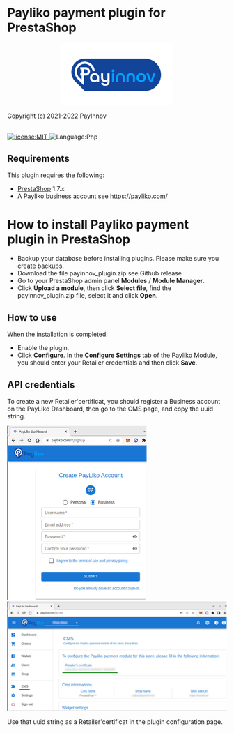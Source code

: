 # Payliko payment plugin for PrestaShop

<p align="center">
  <img alt="logo" src="./assets/logo.svg" width="256" />
</p>
Copyright (c) 2021-2022 PayInnov
<br>
<br>
<p>
  <a href="./LICENSE">
      <img
        alt="license:MIT"
        src="https://img.shields.io/badge/License-MIT-blue"
      />
  </a>
  <img
      alt="Language:Php"
      src="https://img.shields.io/badge/Language-Php-purple"
  />
</p>

## Requirements

This plugin requires the following:

* [PrestaShop](https://www.prestashop.com/en) 1.7.x
* A Payliko business account see https://payliko.com/

# How to install Payliko payment plugin in PrestaShop

 - Backup your database before installing plugins. Please make sure you create backups.
 - Download the file payinnov_plugin.zip see Github release
 - Go to your PrestaShop admin panel **Modules** / **Module Manager**.
 - Click **Upload a module**, then click **Select file**, find the payinnov_plugin.zip file, select it and click **Open**.

## How to use

When the installation is completed:

 - Enable the plugin.
 - Click **Configure**.
   In the **Configure Settings** tab of the Payliko Module, you should enter your Retailer credentials and then click **Save**.

## API credentials

To create a new Retailer'certificat, you should register a Business account on the PayLiko Dashboard, then go to the CMS page, and copy the uuid string.

<p>
  <img
      alt="new Retailer credentials"
      src="./assets/CreateBusinessAccount.jpg" width="320" 
  />
  <img
      alt="CMS-page"
      src="./assets/CMS-page.jpg" width="640" 
  />
</p>

Use that uuid string as a Retailer'certificat in the plugin configuration page.
